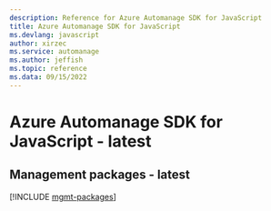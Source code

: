 ```yaml
---
description: Reference for Azure Automanage SDK for JavaScript
title: Azure Automanage SDK for JavaScript
ms.devlang: javascript
author: xirzec
ms.service: automanage
ms.author: jeffish
ms.topic: reference
ms.data: 09/15/2022
---
```

# Azure Automanage SDK for JavaScript - latest

## Management packages - latest
[!INCLUDE [mgmt-packages](automanage-mgmt-index.md)]